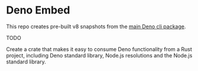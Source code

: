 # Deno Embed

This repo creates pre-built v8 snapshots from the [main Deno cli package](https://github.com/denoland/deno/blob/main/cli/build.rs).

TODO

Create a crate that makes it easy to consume Deno functionality from a Rust project, including Deno standard library, Node.js resolutions and the Node.js standard library.
